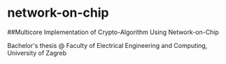 # network-on-chip
##Multicore Implementation of Crypto-Algorithm Using Network-on-Chip

Bachelor's thesis @ Faculty of Electrical Engineering and Computing, University of Zagreb
